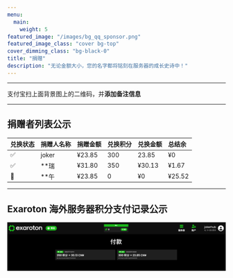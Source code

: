 ```yaml
---
menu: 
  main:
    weight: 5
featured_image: "/images/bg_qq_sponsor.png"
featured_image_class: "cover bg-top"
cover_dimming_class: "bg-black-0"
title: "捐赠"
description: "无论金额大小，您的名字都将铭刻在服务器的成长史诗中！"
---
```


---

支付宝扫上面背景图上的二维码，并**添加备注信息**

---

## 捐赠者列表公示

|兑换状态|捐赠人名称|捐赠金额|兑换积分|兑换金额|总结余
|:---|:------|:-----|:-------|:----|:---
|✅|joker|¥23.85|300|23.85|¥0
|✅|**瑞|¥31.80|350|¥30.13|¥1.67
|🚧|**午|¥23.85|0|¥0|¥25.52

---

## Exaroton 海外服务器积分支付记录公示

![exaroton server payment log](/images/server/exaroton_score.png)